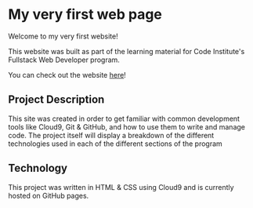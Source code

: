 # My very first web page

Welcome to my very first website!

This website was built as part of the learning material for Code Institute's Fullstack Web Developer program.

You can check out the website [here](https://seagather.github.io/marshal-first-repo/)!

## Project Description

This site was created in order to get familiar with common development tools like Cloud9, Git & GitHub, and how to use them to write and manage code. The project itself will display a breakdown of the different technologies used in each of the different sections of the program

## Technology

This project was written in HTML & CSS using Cloud9 and is currently hosted on GitHub pages.
